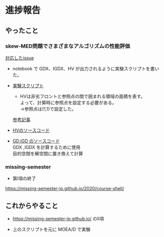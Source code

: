 # 進捗報告

## やったこと

### skew-MED問題でさまざまなアルゴリズムの性能評価 

[対応したissue](https://github.com/drumehiron/MultiObjectiveOptimization/issues/8)  

- notebook で GDX、IGDX、HV が出力されるように実験スクリプトを書いた。

- [実験スクリプト](https://github.com/tatsuyafujise/MultiObjectiveOptimization/blob/fujise/experiments-skewMED-MOEAD/src/experiments.py)

    - HVは非劣フロントと参照点の間で囲まれる領域の面積を表す。  
    よって、計算時に参照点を設定する必要がある。  
    →参照点は(1,1)で設定した。

    [参考記事](https://www.jstage.jst.go.jp/article/iscie/23/8/23_8_165/_pdf)


- [HVのソースコード](https://github.com/jMetal/jMetalPy/blob/c3a7be2e135379377e7b8d9a303cf624cc339e46/jmetal/core/quality_indicator.py#L109-L257)  

- [GD,IGD のソースコード](https://github.com/jMetal/jMetalPy/blob/c3a7be2e135379377e7b8d9a303cf624cc339e46/jmetal/core/quality_indicator.py#L49-L90)  
GDX ,IGDX を計算するために使用  
目的空間を解空間に置き換えて計算

### missing-semester

- 第Ⅰ項の終了

https://missing-semester-jp.github.io/2020/course-shell/  
  

## これからやること

- https://missing-semester-jp.github.io/  のⅡ項  

- 上のスクリプトを元に MOEA/D で実験